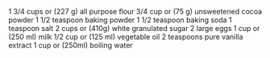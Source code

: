1 3/4 cups or (227 g)  all purpose flour
3/4 cup or (75 g) unsweetened cocoa powder
1 1/2 teaspoon baking powder
1 1/2 teaspoon baking soda 
1 teaspoon salt
2 cups or (410g) white granulated sugar
2 large eggs
1 cup or (250 ml) milk
1/2 cup or (125 ml) vegetable oil
2 teaspoons pure vanilla extract
1 cup or (250ml) boiling water
